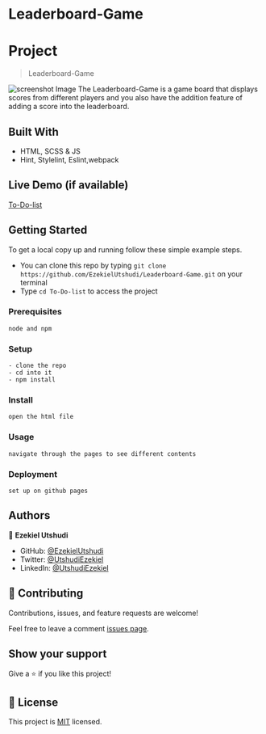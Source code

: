 # Leaderboard-Game

# Project 

>Leaderboard-Game

![screenshot Image](./img/Screenshot-pic.jpeg)
The Leaderboard-Game is a game board that displays scores from different players and you also have the addition feature of adding a score into the leaderboard.


## Built With

- HTML, SCSS & JS
- Hint, Stylelint, Eslint,webpack

## Live Demo (if available)

[To-Do-list]()

## Getting Started

To get a local copy up and running follow these simple example steps.

- You can clone this repo by typing `git clone https://github.com/EzekielUtshudi/Leaderboard-Game.git` on your terminal
- Type `cd To-Do-list` to access the project

### Prerequisites

```
node and npm
```

### Setup

```
- clone the repo
- cd into it
- npm install
```

### Install

```
open the html file
```

### Usage

```
navigate through the pages to see different contents
```

### Deployment

```
set up on github pages
```

## Authors

👤 **Ezekiel Utshudi**

- GitHub: [@EzekielUtshudi](https://github.com/EzekielUtshudi)
- Twitter: [@UtshudiEzekiel](https://twitter.com/UtshudiEzekiel)
- LinkedIn: [@UtshudiEzekiel](https://www.linkedin.com/in/ezekiel-utshudi-195782162/)

## 🤝 Contributing

Contributions, issues, and feature requests are welcome!

Feel free to leave a comment [issues page]().

## Show your support

Give a ⭐️ if you like this project!

## 📝 License

This project is [MIT](./MIT.md) licensed.